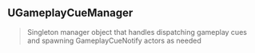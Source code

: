 ## UGameplayCueManager

> Singleton manager object that handles dispatching gameplay cues and spawning GameplayCueNotify actors as needed

